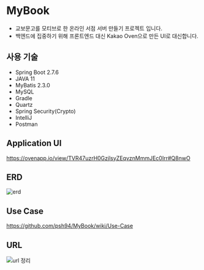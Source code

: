 # MyBook
- 교보문고를 모티브로 한 온라인 서점 서버 만들기 프로젝트 입니다.
- 백엔드에 집중하기 위해 프론트엔드 대신 Kakao Oven으로 만든 UI로 대신합니다.

## 사용 기술
- Spring Boot 2.7.6
- JAVA 11
- MyBatis 2.3.0
- MySQL
- Gradle
- Quartz
- Spring Security(Crypto)
- IntelliJ
- Postman

## Application UI

https://ovenapp.io/view/TVR47uzrH0GzjlsyZEqvznMmmJEc0Irr#Q8nwO


## ERD
![erd](https://user-images.githubusercontent.com/84213252/206838089-aa367fc7-4124-42fb-a937-82575c940064.PNG)

## Use Case
https://github.com/psh94/MyBook/wiki/Use-Case



## URL
![url 정리](https://user-images.githubusercontent.com/84213252/207079181-b55e4d65-efe7-40f2-96f7-04f11b18629d.PNG)
